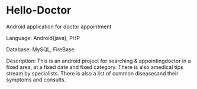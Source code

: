 # Hello-Doctor
Android application for doctor appointment

Language: Android(java), PHP

Database: MySQL, FireBase

Description: This is an android project for searching & appointingdoctor in a fixed area, at a fixed date and fixed category. There is also amedical tips stream by specialists. There is also a list of common diseasesand their symptoms and consults.

